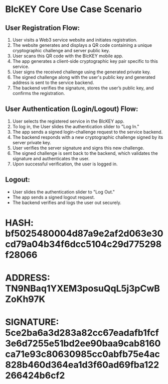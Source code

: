 # BlcKEY Core Use Case Scenario

## User Registration Flow:
1. User visits a Web3 service website and initiates registration.
2. The website generates and displays a QR code containing a unique cryptographic challenge and server public key.
3. User scans this QR code with the BlcKEY mobile app.
4. The app generates a client-side cryptographic key pair specific to this service.
5. User signs the received challenge using the generated private key.
6. The signed challenge along with the user's public key and generated address is sent to the service backend.
7. The backend verifies the signature, stores the user’s public key, and confirms the registration.

## User Authentication (Login/Logout) Flow:
1. User selects the registered service in the BlcKEY app.
2. To log in, the User slides the authentication slider to "Log In."
3. The app sends a signed login-challenge request to the service backend.
4. The backend responds with a new cryptographic challenge signed by its server private key.
5. User verifies the server signature and signs this new challenge.
6. The signed challenge is sent back to the backend, which validates the signature and authenticates the user.
7. Upon successful verification, the user is logged in.

## Logout:
- User slides the authentication slider to "Log Out."
- The app sends a signed logout request.
- The backend verifies and logs the user out securely.

# HASH: bf5025480004d87a9e2af2d063e30cd79a04b34f6dcc5104c29d775298f28066
# ADDRESS: TN9NBaq1YXEM3posuQqL5j3pCwBZoKh97K
# SIGNATURE: 5ce2ba6a3d283a82cc67eadafb1fcf3e6d7255e51bd2ee90baa9cab8160ca71e93c80630985cc0abfb75e4ac828b460d364ea1d3f60ad69fba122266424b6cf2
